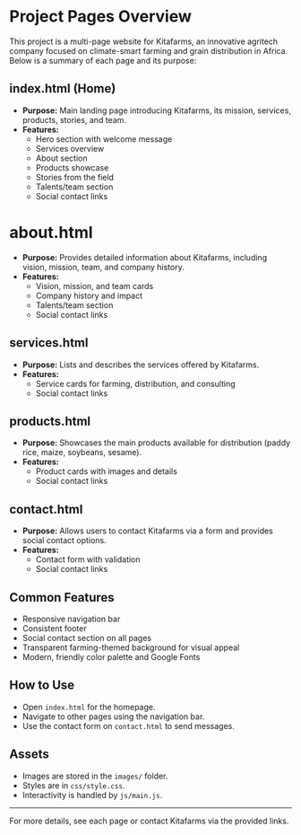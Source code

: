 # Project Pages Overview

This project is a multi-page website for Kitafarms, an innovative agritech company focused on climate-smart farming and grain distribution in Africa. Below is a summary of each page and its purpose:

## index.html (Home)
- **Purpose:** Main landing page introducing Kitafarms, its mission, services, products, stories, and team.
- **Features:**
  - Hero section with welcome message
  - Services overview
  - About section
  - Products showcase
  - Stories from the field
  - Talents/team section
  - Social contact links

# about.html
- **Purpose:** Provides detailed information about Kitafarms, including vision, mission, team, and company history.
- **Features:**
  - Vision, mission, and team cards
  - Company history and impact
  - Talents/team section
  - Social contact links

## services.html
- **Purpose:** Lists and describes the services offered by Kitafarms.
- **Features:**
  - Service cards for farming, distribution, and consulting
  - Social contact links

## products.html
- **Purpose:** Showcases the main products available for distribution (paddy rice, maize, soybeans, sesame).
- **Features:**
  - Product cards with images and details
  - Social contact links

## contact.html
- **Purpose:** Allows users to contact Kitafarms via a form and provides social contact options.
- **Features:**
  - Contact form with validation
  - Social contact links

## Common Features
- Responsive navigation bar
- Consistent footer
- Social contact section on all pages
- Transparent farming-themed background for visual appeal
- Modern, friendly color palette and Google Fonts

## How to Use
- Open `index.html` for the homepage.
- Navigate to other pages using the navigation bar.
- Use the contact form on `contact.html` to send messages.

## Assets
- Images are stored in the `images/` folder.
- Styles are in `css/style.css`.
- Interactivity is handled by `js/main.js`.

---
For more details, see each page or contact Kitafarms via the provided links.